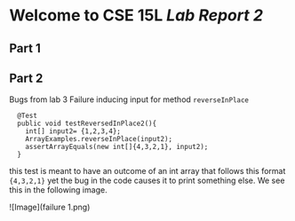 # Welcome to CSE 15L *Lab Report 2*
## Part 1



## Part 2
Bugs from lab 3
Failure inducing input for method `reverseInPlace` 

```
  @Test
  public void testReversedInPlace2(){
    int[] input2= {1,2,3,4};
    ArrayExamples.reverseInPlace(input2);
    assertArrayEquals(new int[]{4,3,2,1}, input2);
  }
```
this test is meant to have an outcome of an int array that follows this format `{4,3,2,1}` yet the bug in the code causes it to print something else. We see this in the following image.

![Image](failure 1.png)



